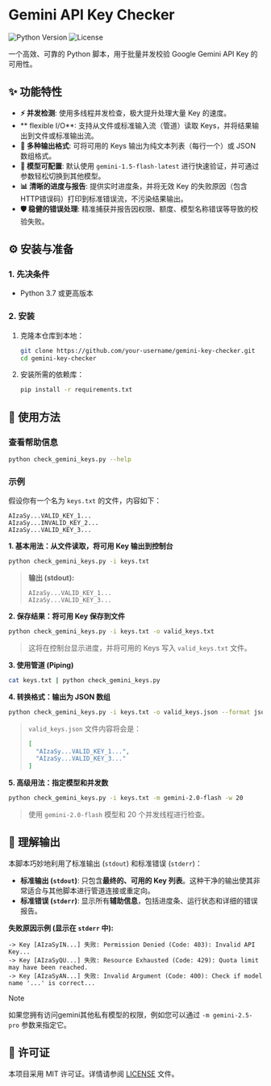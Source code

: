 # Gemini API Key Checker

![Python Version](https://img.shields.io/badge/python-3.7+-blue.svg)
![License](https://img.shields.io/badge/license-MIT-green.svg)

一个高效、可靠的 Python 脚本，用于批量并发校验 Google Gemini API Key 的可用性。

## ✨ 功能特性

- **⚡ 并发检测**: 使用多线程并发检查，极大提升处理大量 Key 的速度。
- ** flexible I/O**: 支持从文件或标准输入流（管道）读取 Keys，并将结果输出到文件或标准输出流。
- **📝 多种输出格式**: 可将可用的 Keys 输出为纯文本列表（每行一个）或 JSON 数组格式。
- **🔧 模型可配置**: 默认使用 `gemini-1.5-flash-latest` 进行快速验证，并可通过参数轻松切换到其他模型。
- **📊 清晰的进度与报告**: 提供实时进度条，并将无效 Key 的失败原因（包含HTTP错误码）打印到标准错误流，不污染结果输出。
- **🛡️ 稳健的错误处理**: 精准捕获并报告因权限、额度、模型名称错误等导致的校验失败。

## ⚙️ 安装与准备

### 1. 先决条件
- Python 3.7 或更高版本

### 2. 安装
1.  克隆本仓库到本地：
    ```bash
    git clone https://github.com/your-username/gemini-key-checker.git
    cd gemini-key-checker
    ```

2.  安装所需的依赖库：
    ```bash
    pip install -r requirements.txt
    ```

## 🚀 使用方法

### 查看帮助信息
```bash
python check_gemini_keys.py --help
```

### 示例

假设你有一个名为 `keys.txt` 的文件，内容如下：
```
AIzaSy...VALID_KEY_1...
AIzaSy...INVALID_KEY_2...
AIzaSy...VALID_KEY_3...
```

**1. 基本用法：从文件读取，将可用 Key 输出到控制台**
```bash
python check_gemini_keys.py -i keys.txt
```
> **输出 (stdout):**
> ```
> AIzaSy...VALID_KEY_1...
> AIzaSy...VALID_KEY_3...
> ```

**2. 保存结果：将可用 Key 保存到文件**
```bash
python check_gemini_keys.py -i keys.txt -o valid_keys.txt
```
> 这将在控制台显示进度，并将可用的 Keys 写入 `valid_keys.txt` 文件。

**3. 使用管道 (Piping)**
```bash
cat keys.txt | python check_gemini_keys.py
```

**4. 转换格式：输出为 JSON 数组**
```bash
python check_gemini_keys.py -i keys.txt -o valid_keys.json --format json_array
```
> `valid_keys.json` 文件内容将会是：
> ```json
> [
>   "AIzaSy...VALID_KEY_1...",
>   "AIzaSy...VALID_KEY_3..."
> ]
> ```

**5. 高级用法：指定模型和并发数**
```bash
python check_gemini_keys.py -i keys.txt -m gemini-2.0-flash -w 20
```
> 使用 `gemini-2.0-flash` 模型和 20 个并发线程进行检查。


## 📜 理解输出

本脚本巧妙地利用了标准输出 (`stdout`) 和标准错误 (`stderr`)：

- **标准输出 (`stdout`)**: 只包含**最终的、可用的 Key 列表**。这种干净的输出使其非常适合与其他脚本进行管道连接或重定向。
- **标准错误 (`stderr`)**: 显示所有**辅助信息**，包括进度条、运行状态和详细的错误报告。

**失败原因示例 (显示在 `stderr` 中):**
```
-> Key [AIzaSyIN...] 失败: Permission Denied (Code: 403): Invalid API Key...
-> Key [AIzaSyQU...] 失败: Resource Exhausted (Code: 429): Quota limit may have been reached.
-> Key [AIzaSyAN...] 失败: Invalid Argument (Code: 400): Check if model name '...' is correct...
```

> [!NOTE]
> 如果您拥有访问gemini其他私有模型的权限，例如您可以通过 `-m gemini-2.5-pro` 参数来指定它。

## 📄 许可证

本项目采用 MIT 许可证。详情请参阅 [LICENSE](LICENSE) 文件。
